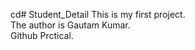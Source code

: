 cd# Student_Detail
This is my first project.
<br>
The author is Gautam Kumar.
<br>
Github Prctical.
